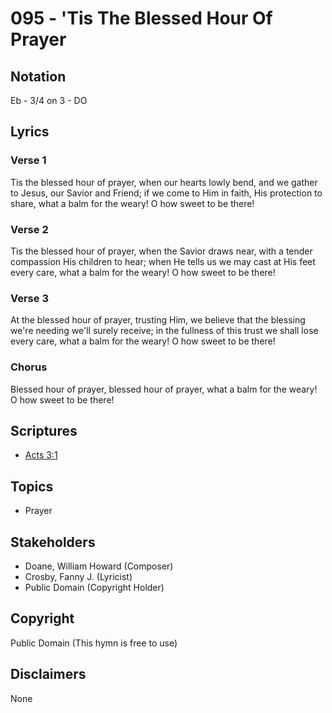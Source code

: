 # 095 - 'Tis The Blessed Hour Of Prayer

## Notation

Eb - 3/4 on 3 - DO

## Lyrics

### Verse 1

Tis the blessed hour of prayer, when our hearts lowly bend, and we gather to Jesus, our Savior and Friend; if we come to Him in faith, His protection to share, what a balm for the weary! O how sweet to be there!

### Verse 2

Tis the blessed hour of prayer, when the Savior draws near, with a tender compassion His children to hear; when He tells us we may cast at His feet every care, what a balm for the weary! O how sweet to be there!

### Verse 3

At the blessed hour of prayer, trusting Him, we believe that the blessing we're needing we'll surely receive; in the fullness of this trust we shall lose every care, what a balm for the weary! O how sweet to be there!

### Chorus

Blessed hour of prayer, blessed hour of prayer, what a balm for the weary! O how sweet to be there!


## Scriptures

- [Acts 3:1](https://www.biblegateway.com/passage/?search=Acts%203%3A1)

## Topics

- Prayer

## Stakeholders

- Doane, William Howard (Composer)
- Crosby, Fanny J. (Lyricist)
- Public Domain (Copyright Holder)

## Copyright

Public Domain
(This hymn is free to use)

## Disclaimers

None


